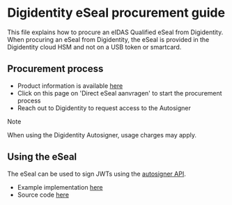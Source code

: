 # Digidentity eSeal procurement guide

This file explains how to procure an eIDAS Qualified eSeal from Digidentity. When procuring an eSeal from Digidentity, the eSeal is provided in the Digidentity cloud HSM and not on a USB token or smartcard.

## Procurement process

- Product information is available [here](https://www.digidentity.eu/nl/services/e-signatures/e-seal-qualified-and-autosign)
- Click on this page on 'Direct eSeal aanvragen' to start the procurement process
- Reach out to Digidentity to request access to the Autosigner

> [!NOTE]
> When using the Digidentity Autosigner, usage charges may apply.

## Using the eSeal

The eSeal can be used to sign JWTs using the [autosigner API](https://docs.digidentity.com/#912f1f8e-8e93-4e5c-ba14-1b0ae7175fca).

- Example implementation [here](https://ishare-digidentity-signing-pilot.azurewebsites.net/)
- Source code [here](https://github.com/gerardishare/digidentity-jwt-sign-poc)